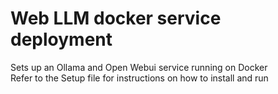 # Web LLM docker service deployment
Sets up an Ollama and Open Webui service running on Docker   
Refer to the Setup file for instructions on how to install and run
